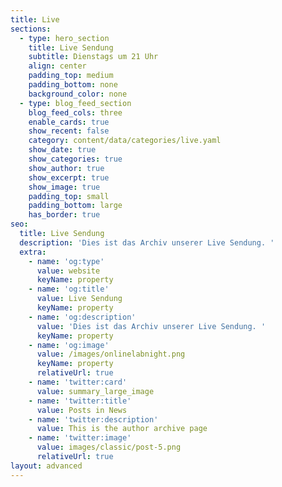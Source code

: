 ```yaml
---
title: Live
sections:
  - type: hero_section
    title: Live Sendung
    subtitle: Dienstags um 21 Uhr
    align: center
    padding_top: medium
    padding_bottom: none
    background_color: none
  - type: blog_feed_section
    blog_feed_cols: three
    enable_cards: true
    show_recent: false
    category: content/data/categories/live.yaml
    show_date: true
    show_categories: true
    show_author: true
    show_excerpt: true
    show_image: true
    padding_top: small
    padding_bottom: large
    has_border: true
seo:
  title: Live Sendung
  description: 'Dies ist das Archiv unserer Live Sendung. '
  extra:
    - name: 'og:type'
      value: website
      keyName: property
    - name: 'og:title'
      value: Live Sendung
      keyName: property
    - name: 'og:description'
      value: 'Dies ist das Archiv unserer Live Sendung. '
      keyName: property
    - name: 'og:image'
      value: /images/onlinelabnight.png
      keyName: property
      relativeUrl: true
    - name: 'twitter:card'
      value: summary_large_image
    - name: 'twitter:title'
      value: Posts in News
    - name: 'twitter:description'
      value: This is the author archive page
    - name: 'twitter:image'
      value: images/classic/post-5.png
      relativeUrl: true
layout: advanced
---
```


